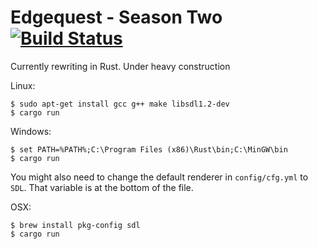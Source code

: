 # Edgequest - Season Two [![Build Status](https://travis-ci.org/surrsurus/edgequest.svg?branch=master)](https://travis-ci.org/surrsurus/edgequest)

Currently rewriting in Rust. Under heavy construction

Linux:

```
$ sudo apt-get install gcc g++ make libsdl1.2-dev
$ cargo run
```

Windows:

```
$ set PATH=%PATH%;C:\Program Files (x86)\Rust\bin;C:\MinGW\bin
$ cargo run
```

You might also need to change the default renderer in `config/cfg.yml` to `SDL`. That variable is at the bottom of the file.

OSX:

```
$ brew install pkg-config sdl
$ cargo run
```